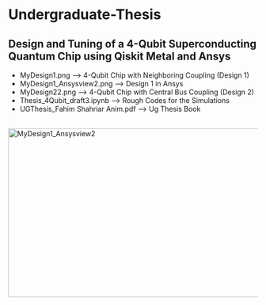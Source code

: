 # Undergraduate-Thesis
## Design and Tuning of a 4-Qubit Superconducting Quantum Chip using Qiskit Metal and Ansys
* MyDesign1.png --> 4-Qubit Chip with Neighboring Coupling (Design 1)
* MyDesign1_Ansysview2.png --> Design 1 in Ansys
* MyDesign22.png --> 4-Qubit Chip with Central Bus Coupling (Design 2)
* Thesis_4Qubit_draft3.ipynb --> Rough Codes for the Simulations
* UGThesis_Fahim Shahriar Anim.pdf --> Ug Thesis Book <br>

\
<img width="1085" height="341" alt="MyDesign1_Ansysview2" src="https://github.com/user-attachments/assets/4af92a98-72f5-4af7-b869-950edbf9979c" />
